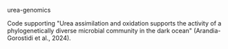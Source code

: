 urea-genomics

Code supporting "Urea assimilation and oxidation supports the activity of a phylogenetically diverse microbial community in the dark ocean" (Arandia-Gorostidi et al., 2024).

